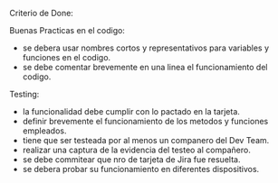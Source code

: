 Criterio de Done:

Buenas Practicas en el codigo:

* se debera usar nombres cortos y representativos para variables y funciones en el codigo.
* se debe comentar brevemente en una linea el funcionamiento del codigo.

Testing:

* la funcionalidad debe cumplir con lo pactado en la tarjeta.
* definir brevemente el funcionamiento de los metodos y funciones empleados.
* tiene que ser testeada por al menos un companero del Dev Team.
* realizar una captura de la evidencia del testeo al compañero.
* se debe commitear que nro de tarjeta de Jira fue resuelta.
* se debera probar su funcionamiento en diferentes dispositivos.


